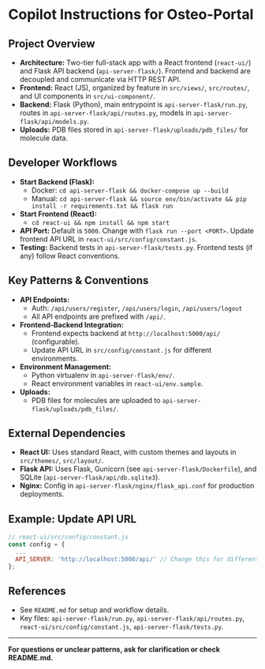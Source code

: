 # Copilot Instructions for Osteo-Portal

## Project Overview
- **Architecture:** Two-tier full-stack app with a React frontend (`react-ui/`) and Flask API backend (`api-server-flask/`). Frontend and backend are decoupled and communicate via HTTP REST API.
- **Frontend:** React (JS), organized by feature in `src/views/`, `src/routes/`, and UI components in `src/ui-component/`.
- **Backend:** Flask (Python), main entrypoint is `api-server-flask/run.py`, routes in `api-server-flask/api/routes.py`, models in `api-server-flask/api/models.py`.
- **Uploads:** PDB files stored in `api-server-flask/uploads/pdb_files/` for molecule data.

## Developer Workflows
- **Start Backend (Flask):**
  - Docker: `cd api-server-flask && docker-compose up --build`
  - Manual: `cd api-server-flask && source env/bin/activate && pip install -r requirements.txt && flask run`
- **Start Frontend (React):**
  - `cd react-ui && npm install && npm start`
- **API Port:** Default is `5000`. Change with `flask run --port <PORT>`. Update frontend API URL in `react-ui/src/config/constant.js`.
- **Testing:** Backend tests in `api-server-flask/tests.py`. Frontend tests (if any) follow React conventions.

## Key Patterns & Conventions
- **API Endpoints:**
  - Auth: `/api/users/register`, `/api/users/login`, `/api/users/logout`
  - All API endpoints are prefixed with `/api/`.
- **Frontend-Backend Integration:**
  - Frontend expects backend at `http://localhost:5000/api/` (configurable).
  - Update API URL in `src/config/constant.js` for different environments.
- **Environment Management:**
  - Python virtualenv in `api-server-flask/env/`.
  - React environment variables in `react-ui/env.sample`.
- **Uploads:**
  - PDB files for molecules are uploaded to `api-server-flask/uploads/pdb_files/`.

## External Dependencies
- **React UI:** Uses standard React, with custom themes and layouts in `src/themes/`, `src/layout/`.
- **Flask API:** Uses Flask, Gunicorn (see `api-server-flask/Dockerfile`), and SQLite (`api-server-flask/api/db.sqlite3`).
- **Nginx:** Config in `api-server-flask/nginx/flask_api.conf` for production deployments.

## Example: Update API URL
```js
// react-ui/src/config/constant.js
const config = {
  ...
  API_SERVER: 'http://localhost:5000/api/' // Change this for different backend ports
};
```

## References
- See `README.md` for setup and workflow details.
- Key files: `api-server-flask/run.py`, `api-server-flask/api/routes.py`, `react-ui/src/config/constant.js`, `api-server-flask/tests.py`.

---
**For questions or unclear patterns, ask for clarification or check README.md.**
